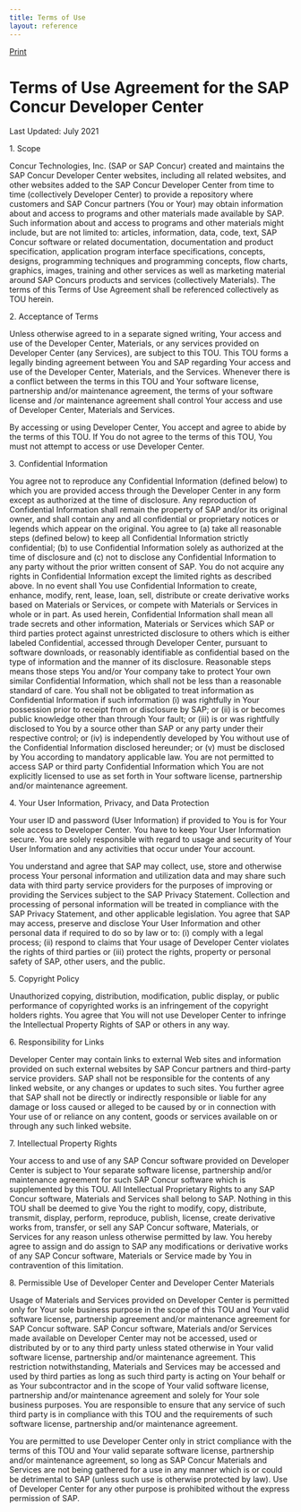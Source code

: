 ```yaml
---
title: Terms of Use
layout: reference
---
```



<!-- Print button -->
<a class="btn btn-primary pull-right hidden-print" href="javascript:window.print()">
  <span class="fas fa-print" aria-hidden="true"></span>
  Print
</a>

# Terms of Use Agreement for the SAP Concur Developer Center
Last Updated: July 2021

1\. Scope

Concur Technologies, Inc. (SAP or SAP Concur) created and maintains the SAP Concur Developer Center websites, including all related websites, and other websites added to the SAP Concur Developer Center from time to time (collectively Developer Center) to provide a repository where customers and SAP Concur partners (You or Your) may obtain information about and access to programs and other materials made available by SAP. Such information about and access to programs and other materials might include, but are not limited to: articles, information, data, code, text, SAP Concur software or related documentation, documentation and product specification, application program interface specifications, concepts, designs, programming techniques and programming concepts, flow charts, graphics, images, training and other services as well as marketing material around SAP Concurs products and services (collectively Materials). The terms of this Terms of Use Agreement shall be referenced collectively as TOU herein.

2\. Acceptance of Terms

Unless otherwise agreed to in a separate signed writing, Your access and use of the Developer Center, Materials, or any services provided on Developer Center (any Services), are subject to this TOU. This TOU forms a legally binding agreement between You and SAP regarding Your access and use of the Developer Center, Materials, and the Services. Whenever there is a conflict between the terms in this TOU and Your software license, partnership and/or maintenance agreement, the terms of your software license and /or maintenance agreement shall control Your access and use of Developer Center, Materials and Services.

By accessing or using Developer Center, You accept and agree to abide by the terms of this TOU. If You do not agree to the terms of this TOU, You must not attempt to access or use Developer Center.

3\. Confidential Information

You agree not to reproduce any Confidential Information (defined below) to which you are provided access through the Developer Center in any form except as authorized at the time of disclosure. Any reproduction of Confidential Information shall remain the property of SAP and/or its original owner, and shall contain any and all confidential or proprietary notices or legends which appear on the original. You agree to (a) take all reasonable steps (defined below) to keep all Confidential Information strictly confidential; (b) to use Confidential Information solely as authorized at the time of disclosure and (c) not to disclose any Confidential Information to any party without the prior written consent of SAP. You do not acquire any rights in Confidential Information except the limited rights as described above. In no event shall You use Confidential Information to create, enhance, modify, rent, lease, loan, sell, distribute or create derivative works based on Materials or Services, or compete with Materials or Services in whole or in part. As used herein, Confidential Information shall mean all trade secrets and other information, Materials or Services which SAP or third parties protect against unrestricted disclosure to others which is either labeled Confidential, accessed through Developer Center, pursuant to software downloads, or reasonably identifiable as confidential based on the type of information and the manner of its disclosure. Reasonable steps means those steps You and/or Your company take to protect Your own similar Confidential Information, which shall not be less than a reasonable standard of care. You shall not be obligated to treat information as Confidential Information if such information (i) was rightfully in Your possession prior to receipt from or disclosure by SAP; or (ii) is or becomes public knowledge other than through Your fault; or (iii) is or was rightfully disclosed to You by a source other than SAP or any party under their respective control; or (iv) is independently developed by You without use of the Confidential Information disclosed hereunder; or (v) must be disclosed by You according to mandatory applicable law. You are not permitted to access SAP or third party Confidential Information which You are not explicitly licensed to use as set forth in Your software license, partnership and/or maintenance agreement.

4\. Your User Information, Privacy, and Data Protection

Your user ID and password (User Information) if provided to You is for Your sole access to Developer Center. You have to keep Your User Information secure. You are solely responsible with regard to usage and security of Your User Information and any activities that occur under Your account.

You understand and agree that SAP may collect, use, store and otherwise process Your personal information and utilization data and may share such data with third party service providers for the purposes of improving or providing the Services subject to the SAP Privacy Statement. Collection and processing of personal information will be treated in compliance with the SAP Privacy Statement, and other applicable legislation. You agree that SAP may access, preserve and disclose Your User Information and other personal data if required to do so by law or to: (i) comply with a legal process; (ii) respond to claims that Your usage of Developer Center violates the rights of third parties or (iii) protect the rights, property or personal safety of SAP, other users, and the public.

5\. Copyright Policy

Unauthorized copying, distribution, modification, public display, or public performance of copyrighted works is an infringement of the copyright holders rights. You agree that You will not use Developer Center to infringe the Intellectual Property Rights of SAP or others in any way.

6\. Responsibility for Links

Developer Center may contain links to external Web sites and information provided on such external websites by SAP Concur partners and third-party service providers. SAP shall not be responsible for the contents of any linked website, or any changes or updates to such sites. You further agree that SAP shall not be directly or indirectly responsible or liable for any damage or loss caused or alleged to be caused by or in connection with Your use of or reliance on any content, goods or services available on or through any such linked website.

7\. Intellectual Property Rights

Your access to and use of any SAP Concur software provided on Developer Center is subject to Your separate software license, partnership and/or maintenance agreement for such SAP Concur software which is supplemented by this TOU. All Intellectual Proprietary Rights to any SAP Concur software, Materials and Services shall belong to SAP. Nothing in this TOU shall be deemed to give You the right to modify, copy, distribute, transmit, display, perform, reproduce, publish, license, create derivative works from, transfer, or sell any SAP Concur software, Materials, or Services for any reason unless otherwise permitted by law. You hereby agree to assign and do assign to SAP any modifications or derivative works of any SAP Concur software, Materials or Service made by You in contravention of this limitation.

8\. Permissible Use of Developer Center and Developer Center Materials

Usage of Materials and Services provided on Developer Center is permitted only for Your sole business purpose in the scope of this TOU and Your valid software license, partnership agreement and/or maintenance agreement for SAP Concur software. SAP Concur software, Materials and/or Services made available on Developer Center may not be accessed, used or distributed by or to any third party unless stated otherwise in Your valid software license, partnership and/or maintenance agreement. This restriction notwithstanding, Materials and Services may be accessed and used by third parties as long as such third party is acting on Your behalf or as Your subcontractor and in the scope of Your valid software license, partnership and/or maintenance agreement and solely for Your sole business purposes. You are responsible to ensure that any service of such third party is in compliance with this TOU and the requirements of such software license, partnership and/or maintenance agreement.

You are permitted to use Developer Center only in strict compliance with the terms of this TOU and Your valid separate software license, partnership and/or maintenance agreement, so long as SAP Concur Materials and Services are not being gathered for a use in any manner which is or could be detrimental to SAP (unless such use is otherwise protected by law).
Use of Developer Center for any other purpose is prohibited without the express permission of SAP.

